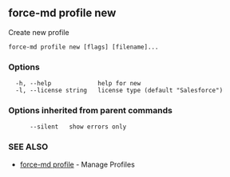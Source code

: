 ## force-md profile new

Create new profile

```
force-md profile new [flags] [filename]...
```

### Options

```
  -h, --help             help for new
  -l, --license string   license type (default "Salesforce")
```

### Options inherited from parent commands

```
      --silent   show errors only
```

### SEE ALSO

* [force-md profile](force-md_profile.md)	 - Manage Profiles

